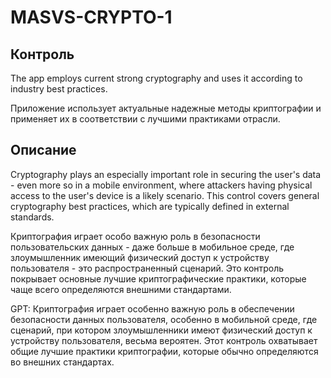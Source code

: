 # MASVS-CRYPTO-1

## Контроль

The app employs current strong cryptography and uses it according to industry best practices.

Приложение использует актуальные надежные методы криптографии и применяет их в соответствии с лучшими практиками отрасли.

## Описание

Cryptography plays an especially important role in securing the user's data - even more so in a mobile environment, where attackers having physical access to the user's device is a likely scenario. This control covers general cryptography best practices, which are typically defined in external standards.

Криптография играет особо важную роль в безопасности пользовательских данных - даже больше в мобильное среде, где злоумышленник имеющий физический доступ к устройству пользователя - это распространенный сценарий. Это контроль покрывает основные лучшие криптографические практики, которые чаще всего определяются внешними стандартами. 

GPT: Криптография играет особенно важную роль в обеспечении безопасности данных пользователя, особенно в мобильной среде, где сценарий, при котором злоумышленники имеют физический доступ к устройству пользователя, весьма вероятен. Этот контроль охватывает общие лучшие практики криптографии, которые обычно определяются во внешних стандартах.
